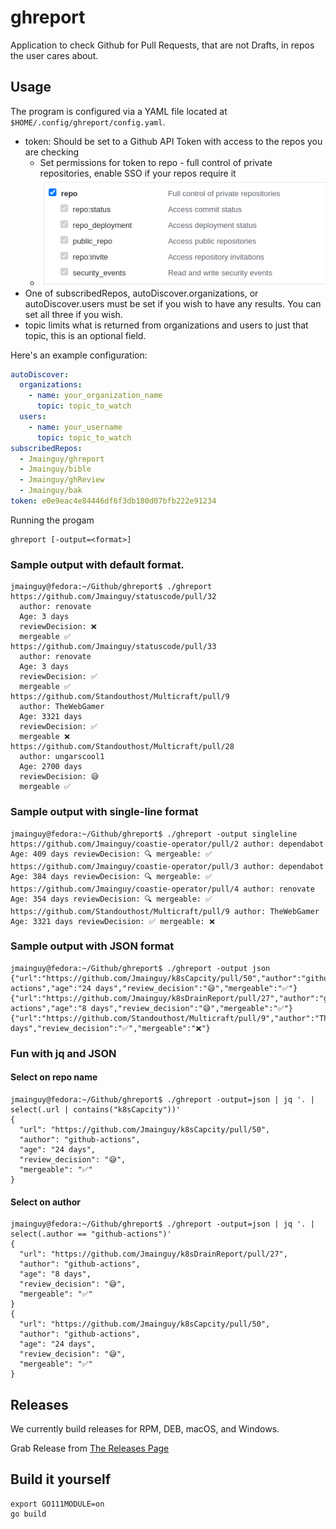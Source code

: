 # ghreport

Application to check Github for Pull Requests, that are not Drafts, in repos the user cares about.

## Usage
The program is configured via a YAML file located at `$HOME/.config/ghreport/config.yaml`.

* token: Should be set to a Github API Token with access to the repos you are checking
    * Set permissions for token to repo - full control of private repositories, enable SSO if your repos require it
    * ![Github Personal Access Token Permissions](https://github.com/Jmainguy/ghreport/blob/main/docs/permissions.png?raw=true)
* One of subscribedRepos, autoDiscover.organizations, or autoDiscover.users must be set if you wish to have any results. You can set all three if you wish.
* topic limits what is returned from organizations and users to just that topic, this is an optional field.

Here's an example configuration:

```yaml
autoDiscover:
  organizations:
    - name: your_organization_name
      topic: topic_to_watch
  users:
    - name: your_username
      topic: topic_to_watch
subscribedRepos:
  - Jmainguy/ghreport
  - Jmainguy/bible
  - Jmainguy/ghReview
  - Jmainguy/bak
token: e0e9eac4e84446df6f3db180d07bfb222e91234
```

Running the progam
```
ghreport [-output=<format>]
```

### Sample output with default format.

```
jmainguy@fedora:~/Github/ghreport$ ./ghreport 
https://github.com/Jmainguy/statuscode/pull/32
  author: renovate
  Age: 3 days 
  reviewDecision: ❌
  mergeable ✅
https://github.com/Jmainguy/statuscode/pull/33
  author: renovate
  Age: 3 days 
  reviewDecision: ✅
  mergeable ✅
https://github.com/Standouthost/Multicraft/pull/9
  author: TheWebGamer
  Age: 3321 days 
  reviewDecision: ✅
  mergeable ❌
https://github.com/Standouthost/Multicraft/pull/28
  author: ungarscool1
  Age: 2700 days 
  reviewDecision: 😅
  mergeable ✅
```

### Sample output with single-line format

```
jmainguy@fedora:~/Github/ghreport$ ./ghreport -output singleline
https://github.com/Jmainguy/coastie-operator/pull/2 author: dependabot Age: 409 days reviewDecision: 🔍 mergeable: ✅
https://github.com/Jmainguy/coastie-operator/pull/3 author: dependabot Age: 384 days reviewDecision: 🔍 mergeable: ✅
https://github.com/Jmainguy/coastie-operator/pull/4 author: renovate Age: 354 days reviewDecision: 🔍 mergeable: ✅
https://github.com/Standouthost/Multicraft/pull/9 author: TheWebGamer Age: 3321 days reviewDecision: ✅ mergeable: ❌
```


### Sample output with JSON format

```
jmainguy@fedora:~/Github/ghreport$ ./ghreport -output json
{"url":"https://github.com/Jmainguy/k8sCapcity/pull/50","author":"github-actions","age":"24 days","review_decision":"😅","mergeable":"✅"}
{"url":"https://github.com/Jmainguy/k8sDrainReport/pull/27","author":"github-actions","age":"8 days","review_decision":"😅","mergeable":"✅"}
{"url":"https://github.com/Standouthost/Multicraft/pull/9","author":"TheWebGamer","age":"3321 days","review_decision":"✅","mergeable":"❌"}
```

### Fun with jq and JSON
#### Select on repo name
```
jmainguy@fedora:~/Github/ghreport$ ./ghreport -output=json | jq '. | select(.url | contains("k8sCapcity"))'
{
  "url": "https://github.com/Jmainguy/k8sCapcity/pull/50",
  "author": "github-actions",
  "age": "24 days",
  "review_decision": "😅",
  "mergeable": "✅"
}
```
#### Select on author
```
jmainguy@fedora:~/Github/ghreport$ ./ghreport -output=json | jq '. | select(.author == "github-actions")'
{
  "url": "https://github.com/Jmainguy/k8sDrainReport/pull/27",
  "author": "github-actions",
  "age": "8 days",
  "review_decision": "😅",
  "mergeable": "✅"
}
{
  "url": "https://github.com/Jmainguy/k8sCapcity/pull/50",
  "author": "github-actions",
  "age": "24 days",
  "review_decision": "😅",
  "mergeable": "✅"
}
```

## Releases
We currently build releases for RPM, DEB, macOS, and Windows.

Grab Release from [The Releases Page](https://github.com/Jmainguy/ghreport/releases)

## Build it yourself
```/bin/bash
export GO111MODULE=on
go build
```
